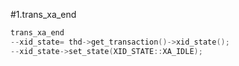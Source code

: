 #1.trans_xa_end

```cpp
trans_xa_end
--xid_state= thd->get_transaction()->xid_state();
--xid_state->set_state(XID_STATE::XA_IDLE);
```